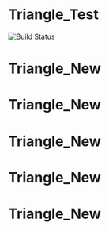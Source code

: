 # Triangle_Test

[![Build Status](https://travis-ci.org/mallorybucell/triangle_test.svg)](https://travis-ci.org/mallorybucell/triangle_test)

# Triangle_New
# Triangle_New
# Triangle_New
# Triangle_New
# Triangle_New
